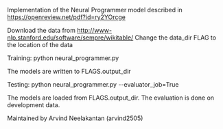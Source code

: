 Implementation of the Neural Programmer model described in https://openreview.net/pdf?id=ry2YOrcge

Download the data from http://www-nlp.stanford.edu/software/sempre/wikitable/ Change the data_dir FLAG to the location of the data

Training: python neural_programmer.py

The models are written to FLAGS.output_dir

Testing: python neural_programmer.py --evaluator_job=True

The models are loaded from FLAGS.output_dir. The evaluation is done on development data.

Maintained by Arvind Neelakantan (arvind2505)
